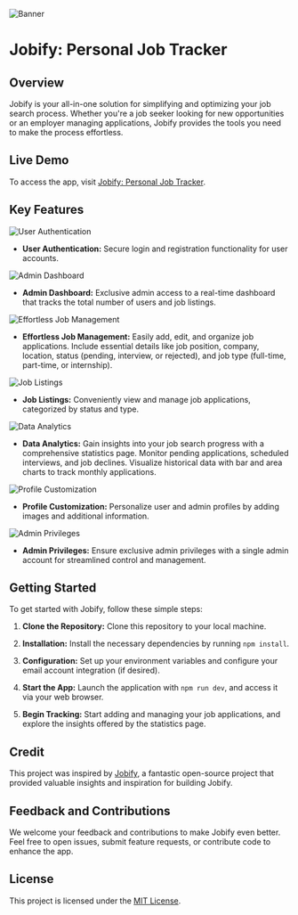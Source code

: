 ![Banner](https://github.com/jkenger/jobify/blob/main/public/images/banner.png?raw=true)

# Jobify: Personal Job Tracker

## Overview

Jobify is your all-in-one solution for simplifying and optimizing your job search process. Whether you're a job seeker looking for new opportunities or an employer managing applications, Jobify provides the tools you need to make the process effortless.

## Live Demo
To access the app, visit [Jobify: Personal Job Tracker](https://jobify-rl4k.onrender.com/).

## Key Features

![User Authentication](https://github.com/jkenger/jobify/blob/main/public/images/login.png?raw=true)
- **User Authentication:** Secure login and registration functionality for user accounts.


![Admin Dashboard](https://github.com/jkenger/jobify/blob/main/public/images/admindas.png?raw=true)
- **Admin Dashboard:** Exclusive admin access to a real-time dashboard that tracks the total number of users and job listings.


![Effortless Job Management](https://raw.githubusercontent.com/jkenger/jobify/main/public/images/add.png)
- **Effortless Job Management:** Easily add, edit, and organize job applications. Include essential details like job position, company, location, status (pending, interview, or rejected), and job type (full-time, part-time, or internship).


![Job Listings](https://github.com/jkenger/jobify/blob/main/public/images/AllJobs.png?raw=true)
- **Job Listings:** Conveniently view and manage job applications, categorized by status and type.


![Data Analytics](https://github.com/jkenger/jobify/blob/main/public/images/Stats.png?raw=true)
- **Data Analytics:** Gain insights into your job search progress with a comprehensive statistics page. Monitor pending applications, scheduled interviews, and job declines. Visualize historical data with bar and area charts to track monthly applications.


![Profile Customization](https://github.com/jkenger/jobify/blob/main/public/images/updateprofile.png?raw=true)
- **Profile Customization:** Personalize user and admin profiles by adding images and additional information.


![Admin Privileges](https://github.com/jkenger/jobify/blob/main/public/images/admipriv.png?raw=true)
- **Admin Privileges:** Ensure exclusive admin privileges with a single admin account for streamlined control and management.

## Getting Started

To get started with Jobify, follow these simple steps:

1. **Clone the Repository:** Clone this repository to your local machine.

2. **Installation:** Install the necessary dependencies by running `npm install`.

3. **Configuration:** Set up your environment variables and configure your email account integration (if desired).

4. **Start the App:** Launch the application with `npm run dev`, and access it via your web browser.

5. **Begin Tracking:** Start adding and managing your job applications, and explore the insights offered by the statistics page.

## Credit

This project was inspired by [Jobify](https://jobify.live/), a fantastic open-source project that provided valuable insights and inspiration for building Jobify.

## Feedback and Contributions

We welcome your feedback and contributions to make Jobify even better. Feel free to open issues, submit feature requests, or contribute code to enhance the app.

## License

This project is licensed under the [MIT License](LICENSE).
